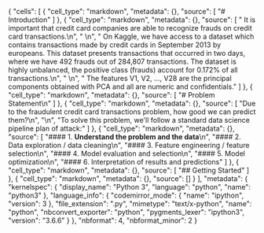 {
 "cells": [
  {
   "cell_type": "markdown",
   "metadata": {},
   "source": [
    "# Introduction"
   ]
  },
  {
   "cell_type": "markdown",
   "metadata": {},
   "source": [
    "  It is important that credit card companies are able to recognize frauds on credit card transactions.\n",
    "  \n",
    "   On Kaggle, we have access to a dataset which contains transactions made by credit cards in September 2013 by europeans. This dataset presents transactions that occurred in two days, where we have 492 frauds out of 284,807 transactions. The dataset is highly unbalanced, the positive class (frauds) account for 0.172% of all transactions.\n",
    "   \n",
    "   The features V1, V2, ..., V28 are the principal components obtained with PCA and all are numeric and confidentials."
   ]
  },
  {
   "cell_type": "markdown",
   "metadata": {},
   "source": [
    "# Problem Statement\n"
   ]
  },
  {
   "cell_type": "markdown",
   "metadata": {},
   "source": [
    "Due to the fraudulent credit card transactions problem, how good we can predict them?\n",
    "\n",
    "To solve this problem, we'll follow a standard data science pipeline plan of attack:"
   ]
  },
  {
   "cell_type": "markdown",
   "metadata": {},
   "source": [
    "#### 1. __Understand the problem and the data__\n",
    "#### 2. Data exploration / data cleaning\n",
    "#### 3. Feature engineering / feature selection\n",
    "#### 4. Model evaluation and selection\n",
    "#### 5. Model optimization\n",
    "#### 6. Interpretation of results and predictions"
   ]
  },
  {
   "cell_type": "markdown",
   "metadata": {},
   "source": [
    "## Getting Started"
   ]
  },
  {
   "cell_type": "markdown",
   "metadata": {},
   "source": []
  }
 ],
 "metadata": {
  "kernelspec": {
   "display_name": "Python 3",
   "language": "python",
   "name": "python3"
  },
  "language_info": {
   "codemirror_mode": {
    "name": "ipython",
    "version": 3
   },
   "file_extension": ".py",
   "mimetype": "text/x-python",
   "name": "python",
   "nbconvert_exporter": "python",
   "pygments_lexer": "ipython3",
   "version": "3.6.6"
  }
 },
 "nbformat": 4,
 "nbformat_minor": 2
}
